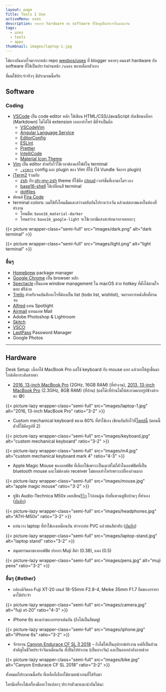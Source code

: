 ```yaml
---
layout: page
Title: Tools I Use
activeMenu: uses
description: รายการ hardware กับ software ที่ใช้อยู่เป็นประจำในแต่ละวัน
tags:
  - uses
  - tools
  - apps
thumbnail: images/laptop-1.jpg
---
```


ได้แรงบันดาลใจมาจากหน้า repo [wesbos/uses](https://github.com/wesbos/awesome-uses) ที่ blogger หลายๆ คนแชร์ hardware กับ software ที่ใช้เป็นประจำผ่านหน้า `/uses` ของบล็อกตัวเอง

ที่ผมใช้ประจำจริงๆ มีประมาณนี้ครับ

## Software

### Coding

- [VSCode](https://code.visualstudio.com/) เป็น code editor หลัก ใช้เขียน HTML/CSS/JavaScript กับเขียนบล็อก (Markdown) ไม่ได้ใช้ extension เยอะเท่าไหร่ มีที่จำเป็นคือ
  - [VSCodeVim](https://github.com/VSCodeVim/Vim)
  - [Angular Language Service](https://github.com/angular/vscode-ng-language-service)
  - [EditorConfig](https://github.com/editorconfig/editorconfig-vscode)
  - [ESLint](https://github.com/Microsoft/vscode-eslint)
  - [Prettier](https://github.com/prettier/prettier-vscode)
  - [IntelliCode](https://github.com/MicrosoftDocs/intellicode)
  - [Material Icon Theme](https://github.com/PKief/vscode-material-icon-theme)
- [Vim](https://www.vim.org/) เป็น editor สำหรับไว้ใช้เวลาต้องแก้ไฟล์ใน terminal
  - [`.vimrc`](https://github.com/armno/dotfiles/blob/master/.vimrc) config และ plugin ของ Vim ที่ใช้ (ใช้ Vundle จัดการ plugin)
- [iTerm2](https://www.iterm2.com/version3.html) ร่วมกับ
  - [zsh](https://www.zsh.org/) กับ [oh-my-zsh](https://ohmyz.sh/) theme ที่ใช้คือ [cloud](https://github.com/armno/dotfiles/blob/master/cloud-armno.zsh-theme) เวอร์ชั่นที่เอามาโมฯ เอง
  - [base16-shell](https://github.com/chriskempson/base16-shell) ใช้เปลี่ยนสี terminal
  - [dotfiles ](https://github.com/armno/dotfiles)
- ฟอนต์ [Fira Code](https://armno.in.th/2017/08/10/fira-code-font-for-coding/)
- terminal colors: ผมใช้ทั้งโทนมืดและสว่างสลับกันไประหว่างวัน แล้วแต่สภาพแสงในห้องที่ทำงาน
  - โทนมืด: `base16_material-darker`
  - โทนสว่าง: `base16_google-light` จะใช้เวลามีแสงสะท้อนจากจอเยอะๆ

{{< picture wrapper-class="semi-full" src="images/dark.png" alt="dark terminal" >}}

{{< picture wrapper-class="semi-full" src="images/light.png" alt="light terminal" >}}

### อื่นๆ

- [Homebrew](https://brew.sh/) package manager
- [Google Chrome](https://www.google.com/chrome/) เป็น browser หลัก
- [Spectacle](https://www.spectacleapp.com/) เป็นแอพ window management ใน macOS ด้วย hotkey ที่ตั้งได้ตามใจชอบ ฟรีด้วย
- [Trello](https://trello.com) สำหรับจดบันทึกอะไรที่ต้องเป็น list (todo list, wishlist), จดรายการหนังสือที่อ่านจบ
- [Alfred](https://www.alfredapp.com/) แทน Spotlight
- [Airmail](https://airmailapp.com/) แทนแอพ Mail
- Adobe Photoshop & Lightroom
- [Skitch](https://evernote.com/products/skitch)
- [VSCO](https://vsco.co/)
- [LastPass](https://lastpass.com) Password Manager
- Google Photos

---

## Hardware

Desk Setup: เลือกใช้ MacBook Pro แต่ใช้ keyboard กับ mouse แยก แล้วยกให้สูงขึ้นมาใกล้เคียงระดับสายตา

- [2016, 13-inch MacBook Pro](https://support.apple.com/kb/SP747?locale=en_US) (2GHz, 16GB RAM) (ที่ทำงาน),
  [2013, 13-inch MacBook Pro](https://support.apple.com/kb/SP691?locale=en_US) (2.3GHz, 8GB RAM) (ที่บ้าน) (แต่โต๊ะที่บ้านไม่ได้สะอาดแบบรูปข้างล่างนะ 😅)

{{< picture-lazy wrapper-class="semi-full" src="images/laptop-1.jpg" alt="2016, 13-inch MacBook Pro" ratio="3-2" >}}

- Custom mechanical keyboard ขนาด 60% ที่ทำใช้เอง เขียนบันทึกไว้ที่[โพสต์นี้](https://armno.in.th/2019/05/01/custom-mechanical-keyboard-build-2/) (ตอนนี้ตัวที่ใช้คือรูปที่ 2)

{{< picture-lazy wrapper-class="semi-full" src="images/keyboard.jpg" alt="custom mechanical keyboard" ratio="3-2" >}}

{{< picture-lazy wrapper-class="semi-full" src="images/m4.jpg" alt="custom mechanical keyboard mark 4" ratio="4-3" >}}

- Apple Magic Mouse ของออฟฟิศ ที่เลือกใช้เพราะเป็นเมาส์ไม่กี่ตัวในออฟฟิศที่เป็น bluetooth mouse และไม่ต้องต่อ receiver ไม่ชอบเท่าไหร่เพราะเปลืองถ่านมาก

{{< picture-lazy wrapper-class="semi-full" src="images/mouse.jpg" alt="apple magic mouse" ratio="3-2" >}}

- หูฟัง Audio-Technica M50x เคยเขียน[รีวิว](https://armno.in.th/2015/08/04/audio-technica-ath-m50x/) ไว้ก่อนนู้น กับที่แขวนหูฟังบ้านๆ ที่ทำเอง ([บันทึก](https://armno.wordpress.com/2013/05/09/746-headphone-stand/))

{{< picture-lazy wrapper-class="semi-full" src="images/headphones.jpg" alt="ATH-M50x" ratio="3-2" >}}

- แท่นวาง laptop ที่ทำใช้เองเหมือนกัน ทำจากท่อ PVC แล้วพ่นสีดำทับ ([บันทึก](https://armno.wordpress.com/2019/05/08/850-pvc/))

{{< picture-lazy wrapper-class="semi-full" src="images/laptop-stand.jpg" alt="laptop stand" ratio="3-2" >}}

- สมุดธรรมดาของออฟฟิศ ปากกา Muji สีดำ (0.38), แดง (0.5)

{{< picture-lazy wrapper-class="semi-full" src="images/pens.jpg" alt="muji pens" ratio="3-2" >}}

### อื่นๆ {#other}

- กล้องดิจิตอล Fuji XT-20 เลนส์ 18-55mm F2.8-4, Meike 35mm F1.7 ยืมของภรรยามาใช้ประจำ

{{< picture-lazy wrapper-class="semi-full" src="images/camera.jpg" alt="fuji xt-20" ratio="4-3" >}}

- iPhone 6s ของเก่าของภรรยาเช่นกัน (ถึงได้เป็นสีชมพู)

{{< picture-lazy wrapper-class="semi-full" src="images/iphone.jpg" alt="iPhone 6s" ratio="3-2" >}}

- จักรยาน [Canyon Endurace CF SL ปี 2018](https://armno.in.th/2019/01/28/ordering-a-canyon-bike-review/) &ndash; ถึงไม่ได้เป็นอุปกรณ์ทำงาน แต่ก็เป็นส่วนสำคัญในชีวิตประจำวันเหมือนกัน ทั้งปั่นไปทำงาน (เป็นบางวัน) และปั่นออกกำลังกายด้วย

{{< picture-lazy wrapper-class="semi-full" src="images/bike.jpg" alt="Canyon Endurace CF SL 2018" ratio="3-2" >}}

ทั้งหมดก็ประมาณนี้ครับ ที่เหลือก็เลือกใช้ตามหน้างานที่ได้รับมา

ใครมีเครื่องไม้เครื่องมืออะไรแปลกๆ ประจำตัวมาแนะนำกันได้นะ
